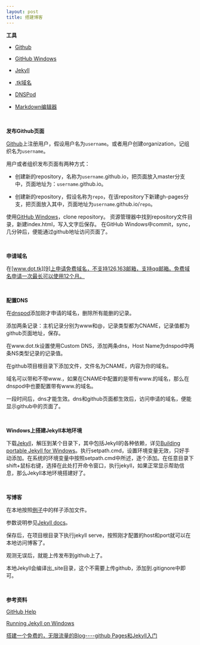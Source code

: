 ```yaml
---
layout: post
title: 搭建博客
---
```


**工具**

- [Github][1] 

- [GitHub Windows][2]

- [Jekyll][3]

- [.tk域名][4]

- [DNSPod][5]

- [Markdown编辑器][6]

<br />

**发布Github页面**

[Github][7]上注册用户，假设用户名为`username`。或者用户创建organization，记组织名为`username`。

用户或者组织发布页面有两种方式：

- 创建新的repository，名称为`username`.github.io，把页面放入master分支中，页面地址为：`username`.github.io。

- 创建新的repository，假设名称为`repo`，在该repository下新建gh-pages分支，把页面放入其中，页面地址为`username`.github.io/`repo`。

使用[GitHub Windows][2]，clone repository。
资源管理器中找到repository文件目录，新建index.html，写入文字后保存。
在GitHub Windows中commit，sync，几分钟后，便能通过github地址访问页面了。

<br />

**申请域名**

在[www.dot.tk][9]上申请免费域名，不支持126,163邮箱，支持qq邮箱。免费域名申请一次最长可以使用12个月。

<br />

**配置DNS**

在[dnspod][10]添加刚才申请的域名，删除所有能删的记录。

添加两条记录：主机记录分别为www和@，记录类型都为CNAME，记录值都为github页面地址，保存。

在www.dot.tk设置使用Custom DNS，添加两条dns，Host Name为dnspod中两条NS类型记录的记录值。

在github项目根目录下添加文件，文件名为CNAME，内容为你的域名。

<span class="rem">域名可以带和不带www.，如果在CNAME中配置的是带有www.的域名，那么在dnspod中也要配置带有www.的域名。</span>

一段时间后，dns才能生效。dns和github页面都生效后，访问申请的域名，便能显示github中的页面了。

<br />

**Windows上搭建Jekyll本地环境**

下载[Jekyll][11]，解压到某个目录下，其中包括Jekyll的各种依赖，详见[Building portable Jekyll for Windows][12]。执行setpath.cmd，设置环境变量无效，只好手动添加。在系统的环境变量中按照setpath.cmd中所述，逐个添加。在任意目录下shift+鼠标右键，选择在此处打开命令窗口，执行jekyll，如果正常显示帮助信息，那么Jekyll本地环境搭建好了。

<br />

**写博客**

在本地按照[例子][8]中的样子添加文件。

参数说明参见[Jekyll docs][13]。

保存后，在项目根目录下执行jekyll serve，按照刚才配置的host和port就可以在本地访问博客了。

观测无误后，就能上传发布到github上了。

<span class="rem">本地Jekyll会编译出_site目录，这个不需要上传github，添加到.gitignore中即可。</span>

<br />

**参考资料**

[GitHub Help][14]

[Running Jekyll on Windows][15]

[搭建一个免费的，无限流量的Blog----github Pages和Jekyll入门][16]


  [1]: https://github.com/
  [2]: https://windows.github.com/
  [3]: http://jekyllrb.com/
  [4]: http://my.dot.tk/cgi-bin/login01.taloha
  [5]: https://www.dnspod.cn
  [6]: https://www.zybuluo.com/mdeditor
  [7]: https://github.com/
  [8]: https://github.com/ruanyf/jekyll_demo
  [9]: http://www.dot.tk/
  [10]: https://www.dnspod.cn/Domain
  [11]: https://www.dropbox.com/sh/40l6mgbl1ce2kej/lF6ykQxt9d
  [12]: http://www.madhur.co.in/blog/2013/07/20/buildportablejekyll.html
  [13]: http://jekyllrb.com/docs/structure/2013/07/20/buildportablejekyll.html
  [14]: https://help.github.com/categories/20/articles
  [15]: http://www.madhur.co.in/blog/2011/09/01/runningjekyllwindows.html
  [16]: http://www.ruanyifeng.com/blog/2012/08/blogging_with_jekyll.html
